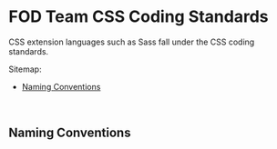 # FOD Team CSS Coding Standards

CSS extension languages such as Sass fall under the CSS coding standards.

Sitemap:
  * [Naming Conventions](#NamingConventions)
<br>

## Naming Conventions<a name="NamingConventions"></a>
